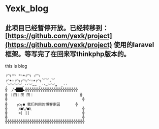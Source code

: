 # Yexk_blog

## 此项目已经暂停开放。已经转移到：[https://github.com/yexk/project](https://github.com/yexk/project) 使用的laravel框架。等写完了在回来写thinkphp版本的。

this is blog 
```
╭⌒╮┅~ ¤☆★╭⌒╮ ╭⌒╮ 
╭⌒★☆╭⌒╮╭⌒╮～☆★╭⌒╮︶︶,︶
,︶︶︶︶,''︶~~ ,''~︶︶★　,'' 
╬  ╱◥███◣╬╬╬╬╬╬╬╬╬╬╬╬╬╬╬╬╬╬╬╬╬╬╬╬
╬ ︱田︱田 田︱                     ╬ 
╬                                  ╬ 
╬    ╭○╮● 我们共同的博客家园       ╬ 
╬     /■\/■\                       ╬ 
╬     <| ||                        ╬ 
╬                                  ╬ 
╬╬╬╬╬╬╬╬╬╬╬╬╬╬╬╬╬╬╬╬╬╬╬╬╬╬╬╬╬╬╬╬╬╬╬╬  

```
